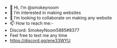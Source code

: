 - 👋 Hi, I’m @smokeynoom
- 👀 I’m interested in making websites
- 💞️ I’m looking to collaborate on making any website
- 📫 How to reach me:-
- Discord: 
SmokeyNoom5885#8377
- Feel free to text me any time
- https://discord.gg/ene33WYU
